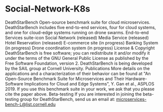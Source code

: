 # Social-Network-K8s
DeathStarBench Open-source benchmark suite for cloud microservices. DeathStarBench includes five end-to-end services, four for cloud systems, and one for cloud-edge systems running on drone swarms.  End-to-end Services suite-icon Social Network (released) Media Service (released) Hotel Reservation (released) E-commerce site (in progress) Banking System (in progress) Drone coordination system (in progress) License &amp; Copyright DeathStarBench is free software; you can redistribute it and/or modify it under the terms of the GNU General Public License as published by the Free Software Foundation, version 2.  DeathStarBench is being developed by the SAIL group at Cornell University.  Publications More details on the applications and a characterization of their behavior can be found at "An Open-Source Benchmark Suite for Microservices and Their Hardware-Software Implications for Cloud and Edge Systems", Y. Gan et al., ASPLOS 2019.  If you use this benchmark suite in your work, we ask that you please cite the paper above.  Beta-testing If you are interested in joining the beta-testing group for DeathStarBench, send us an email at: microservices-bench-L@list.cornell.edu
